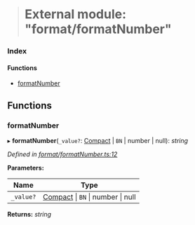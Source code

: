 > # External module: "format/formatNumber"

### Index

#### Functions

* [formatNumber](_format_formatnumber_.md#formatnumber)

## Functions

###  formatNumber

▸ **formatNumber**(`_value?`: [Compact](../interfaces/_format_types_.compact.md) | `BN` | number | null): *string*

*Defined in [format/formatNumber.ts:12](https://github.com/polkadot-js/common/blob/0ec2dae/packages/util/src/format/formatNumber.ts#L12)*

**Parameters:**

Name | Type |
------ | ------ |
`_value?` | [Compact](../interfaces/_format_types_.compact.md) \| `BN` \| number \| null |

**Returns:** *string*